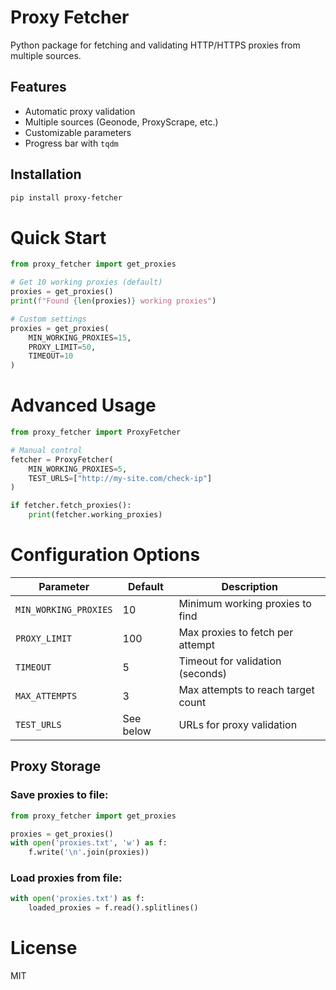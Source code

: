 # Proxy Fetcher

Python package for fetching and validating HTTP/HTTPS proxies from multiple sources.

## Features
- Automatic proxy validation
- Multiple sources (Geonode, ProxyScrape, etc.)
- Customizable parameters
- Progress bar with `tqdm`

## Installation
```bash
pip install proxy-fetcher
```

# Quick Start

``` python
from proxy_fetcher import get_proxies

# Get 10 working proxies (default)
proxies = get_proxies()
print(f"Found {len(proxies)} working proxies")

# Custom settings
proxies = get_proxies(
    MIN_WORKING_PROXIES=15,
    PROXY_LIMIT=50,
    TIMEOUT=10
)
```

# Advanced Usage

``` python
from proxy_fetcher import ProxyFetcher

# Manual control
fetcher = ProxyFetcher(
    MIN_WORKING_PROXIES=5,
    TEST_URLS=["http://my-site.com/check-ip"]
)

if fetcher.fetch_proxies():
    print(fetcher.working_proxies)
```

# Configuration Options

| Parameter            | Default | Description                          |
|----------------------|---------|--------------------------------------|
| `MIN_WORKING_PROXIES` | 10     | Minimum working proxies to find      |
| `PROXY_LIMIT`        | 100     | Max proxies to fetch per attempt     |
| `TIMEOUT`            | 5       | Timeout for validation (seconds)     |
| `MAX_ATTEMPTS`       | 3       | Max attempts to reach target count   |
| `TEST_URLS`          | See below | URLs for proxy validation           |

## Proxy Storage

### Save proxies to file:
```python
from proxy_fetcher import get_proxies

proxies = get_proxies()
with open('proxies.txt', 'w') as f:
    f.write('\n'.join(proxies))
```

### Load proxies from file:
```python
with open('proxies.txt') as f:
    loaded_proxies = f.read().splitlines()
```

# License

MIT